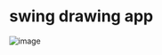 # swing drawing app

![image](https://user-images.githubusercontent.com/41614960/107962071-a1d94080-6fb7-11eb-9f2a-117d273a1bac.png)
